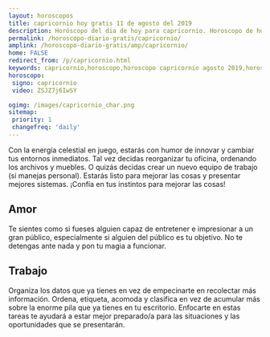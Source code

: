 ```yaml
---
layout: horoscopos
title: capricornio hoy gratis 11 de agosto del 2019 
description: Horóscopo del dia de hoy para capricornio. Horoscopo de hoy 11 de agosto del 2019. Las predicciones de amor, trabajo, vida personal gratis.
permalink: /horoscopo-diario-gratis/capricornio/
amplink: /horoscopo-diario-gratis/amp/capricornio/
home: FALSE
redirect_from: /p/capricornio.html
keywords: capricornio,horoscopo,horoscopo capricornio agosto 2019,horoscopo capricornio hoy,tarot capricornio agosto 2019,horoscopo capricornio,tarot capricornio hoy,horoscopo de hoy,horoscopo diario,tarot del amor,horoscopo de hoy capricornio,horoscopo diario del tarot, Horoscopo de hoy capricornio 11 de agosto del 2019,horóscopo del día
horoscopo:
 signo: capricornio
 video: ZSJZ7j6IwSY

ogimg: /images/capricornio_char.png
sitemap:
 priority: 1
 changefreq: 'daily'
---
```



Con la energía celestial en juego, estarás con humor de innovar y cambiar tus entornos inmediatos. Tal vez decidas reorganizar tu oficina, ordenando los archivos y muebles. O quizás decidas crear un nuevo equipo de trabajo (si manejas personal). Estarás listo para mejorar las cosas y presentar mejores sistemas. ¡Confía en tus instintos para mejorar las cosas!

## Amor

Te sientes como si fueses alguien capaz de entretener e impresionar a un gran público, especialmente si alguien del público es tu objetivo. No te detengas ante nada y pon tu magia a funcionar.

## Trabajo

Organiza los datos que ya tienes en vez de empecinarte en recolectar más información. Ordena, etiqueta, acomoda y clasifica en vez de acumular más sobre la enorme pila que ya tienes en tu escritorio. Enfocarte en estas tareas te ayudará a estar mejor preparado/a para las situaciones y las oportunidades que se presentarán.